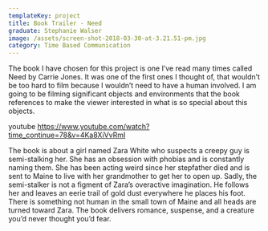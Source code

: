 ```yaml
---
templateKey: project
title: Book Trailer - Need
graduate: Stephanie Walser
image: /assets/screen-shot-2018-03-30-at-3.21.51-pm.jpg
category: Time Based Communication
---
```

The book I have chosen for this project is one I’ve read many times called Need by Carrie Jones. It was one of the first ones I thought of, that wouldn’t be too hard to film because I wouldn’t need to have a human involved. I am going to be filming significant objects and environments that the book references to make the viewer interested in what is so special about this objects.

youtube https://www.youtube.com/watch?time_continue=78&v=4Ka8XiVvRmI

The book is about a girl named Zara White who suspects a creepy guy is semi-stalking her. She has an obsession with phobias and is constantly naming them. She has been acting weird since her stepfather died and is sent to Maine to live with her grandmother to get her to open up. Sadly, the semi-stalker is not a figment of Zara’s overactive imagination. He follows her and leaves an eerie trail of gold dust everywhere he places his foot. There is something not human in the small town of Maine and all heads are turned toward Zara. The book delivers romance, suspense, and a creature you’d never thought you’d fear.
